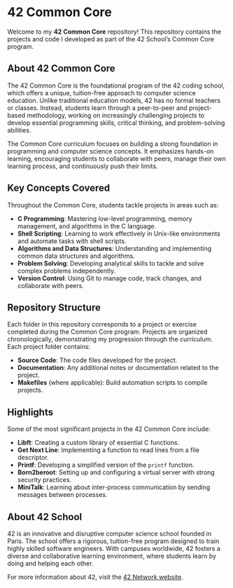# 42 Common Core

Welcome to my **42 Common Core** repository! This repository contains the projects and code I developed as part of the 42 School’s Common Core program.

## About 42 Common Core

The 42 Common Core is the foundational program of the 42 coding school, which offers a unique, tuition-free approach to computer science education. Unlike traditional education models, 42 has no formal teachers or classes. Instead, students learn through a peer-to-peer and project-based methodology, working on increasingly challenging projects to develop essential programming skills, critical thinking, and problem-solving abilities.

The Common Core curriculum focuses on building a strong foundation in programming and computer science concepts. It emphasizes hands-on learning, encouraging students to collaborate with peers, manage their own learning process, and continuously push their limits.

## Key Concepts Covered

Throughout the Common Core, students tackle projects in areas such as:

- **C Programming**: Mastering low-level programming, memory management, and algorithms in the C language.
- **Shell Scripting**: Learning to work effectively in Unix-like environments and automate tasks with shell scripts.
- **Algorithms and Data Structures**: Understanding and implementing common data structures and algorithms.
- **Problem Solving**: Developing analytical skills to tackle and solve complex problems independently.
- **Version Control**: Using Git to manage code, track changes, and collaborate with peers.

## Repository Structure

Each folder in this repository corresponds to a project or exercise completed during the Common Core program. Projects are organized chronologically, demonstrating my progression through the curriculum. Each project folder contains:

- **Source Code**: The code files developed for the project.
- **Documentation**: Any additional notes or documentation related to the project.
- **Makefiles** (where applicable): Build automation scripts to compile projects.

## Highlights

Some of the most significant projects in the 42 Common Core include:

- **Libft**: Creating a custom library of essential C functions.
- **Get Next Line**: Implementing a function to read lines from a file descriptor.
- **Printf**: Developing a simplified version of the `printf` function.
- **Born2beroot**: Setting up and configuring a virtual server with strong security practices.
- **MiniTalk**: Learning about inter-process communication by sending messages between processes.

## About 42 School

42 is an innovative and disruptive computer science school founded in Paris. The school offers a rigorous, tuition-free program designed to train highly skilled software engineers. With campuses worldwide, 42 fosters a diverse and collaborative learning environment, where students learn by doing and helping each other.

For more information about 42, visit the [42 Network website](https://www.42.fr/42-network/).
